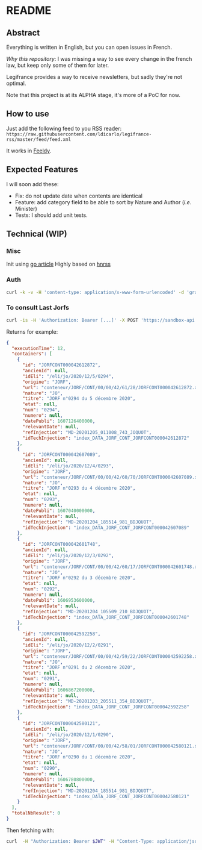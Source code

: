 # README

## Abstract

Everything is written in English, but you can open issues in French.

_Why this repository_: I was missing a way to see every change in the french law, but keep only some of them for later.

Legifrance provides a way to receive newsletters, but sadly they're not optimal.

Note that this project is at its ALPHA stage, it's more of a PoC for now.

## How to use

Just add the following feed to you RSS reader: `https://raw.githubusercontent.com/ldicarlo/legifrance-rss/master/feed/feed.xml`

It works in [Feeldy](https://feedly.com).

## Expected Features

I will soon add these:

- Fix: do not update date when contents are identical
- Feature: add category field to be able to sort by Nature and Author (_i.e._ Minister)
- Tests: I should add unit tests.

## Technical (WIP)

### Misc

Init using [go article](https://blog.golang.org/using-go-modules)
Highly based on [hnrss](https://github.com/hnrss)

### Auth

```bash
curl -k -v -H 'content-type: application/x-www-form-urlencoded' -d 'grant_type=client_credentials&client_id=CLIENT_ID&client_secret=CLIENT_SECRET&scope=openid'-X POST 'https://oauth.aife.economie.gouv.fr/api/oauth/token/api/oauth/token'
```

### To consult Last Jorfs

```bash
curl -is -H 'Authorization: Bearer [...]' -X POST 'https://sandbox-api.aife.economie.gouv.fr/dila/legifrance-beta/lf-engine-app/consult/lastNJo' -d '{"nbElement":5}'
```

Returns for example:

```json
{
  "executionTime": 12,
  "containers": [
    {
      "id": "JORFCONT000042612872",
      "ancienId": null,
      "idEli": "/eli/jo/2020/12/5/0294",
      "origine": "JORF",
      "url": "conteneur/JORF/CONT/00/00/42/61/28/JORFCONT000042612872.xml",
      "nature": "JO",
      "titre": "JORF n°0294 du 5 décembre 2020",
      "etat": null,
      "num": "0294",
      "numero": null,
      "datePubli": 1607126400000,
      "relevantDate": null,
      "refInjection": "MD-20201205_011008_743_JOQUOT",
      "idTechInjection": "index_DATA_JORF_CONT_JORFCONT000042612872"
    },
    {
      "id": "JORFCONT000042607089",
      "ancienId": null,
      "idEli": "/eli/jo/2020/12/4/0293",
      "origine": "JORF",
      "url": "conteneur/JORF/CONT/00/00/42/60/70/JORFCONT000042607089.xml",
      "nature": "JO",
      "titre": "JORF n°0293 du 4 décembre 2020",
      "etat": null,
      "num": "0293",
      "numero": null,
      "datePubli": 1607040000000,
      "relevantDate": null,
      "refInjection": "MD-20201204_185514_981_BDJQUOT",
      "idTechInjection": "index_DATA_JORF_CONT_JORFCONT000042607089"
    },
    {
      "id": "JORFCONT000042601748",
      "ancienId": null,
      "idEli": "/eli/jo/2020/12/3/0292",
      "origine": "JORF",
      "url": "conteneur/JORF/CONT/00/00/42/60/17/JORFCONT000042601748.xml",
      "nature": "JO",
      "titre": "JORF n°0292 du 3 décembre 2020",
      "etat": null,
      "num": "0292",
      "numero": null,
      "datePubli": 1606953600000,
      "relevantDate": null,
      "refInjection": "MD-20201204_105509_210_BDJQUOT",
      "idTechInjection": "index_DATA_JORF_CONT_JORFCONT000042601748"
    },
    {
      "id": "JORFCONT000042592258",
      "ancienId": null,
      "idEli": "/eli/jo/2020/12/2/0291",
      "origine": "JORF",
      "url": "conteneur/JORF/CONT/00/00/42/59/22/JORFCONT000042592258.xml",
      "nature": "JO",
      "titre": "JORF n°0291 du 2 décembre 2020",
      "etat": null,
      "num": "0291",
      "numero": null,
      "datePubli": 1606867200000,
      "relevantDate": null,
      "refInjection": "MD-20201203_205511_354_BDJQUOT",
      "idTechInjection": "index_DATA_JORF_CONT_JORFCONT000042592258"
    },
    {
      "id": "JORFCONT000042580121",
      "ancienId": null,
      "idEli": "/eli/jo/2020/12/1/0290",
      "origine": "JORF",
      "url": "conteneur/JORF/CONT/00/00/42/58/01/JORFCONT000042580121.xml",
      "nature": "JO",
      "titre": "JORF n°0290 du 1 décembre 2020",
      "etat": null,
      "num": "0290",
      "numero": null,
      "datePubli": 1606780800000,
      "relevantDate": null,
      "refInjection": "MD-20201204_185514_981_BDJQUOT",
      "idTechInjection": "index_DATA_JORF_CONT_JORFCONT000042580121"
    }
  ],
  "totalNbResult": 0
}

```

Then fetching with:

```bash
curl  -H "Authorization: Bearer $JWT" -H "Content-Type: application/json" -X POST 'https://api.aife.economie.gouv.fr/dila/legifrance-beta/lf-engine-app/consult/jorfCont' -d '{"textCid":"JORFCONT000042580121"}' -w '\n' | jq
```
